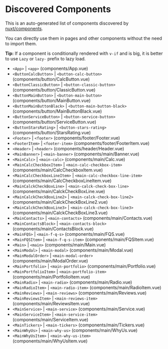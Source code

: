 # Discovered Components

This is an auto-generated list of components discovered by [nuxt/components](https://github.com/nuxt/components).

You can directly use them in pages and other components without the need to import them.

**Tip:** If a component is conditionally rendered with `v-if` and is big, it is better to use `Lazy` or `lazy-` prefix to lazy load.

- `<App>` | `<app>` (components/App.vue)
- `<ButtonCalcButton>` | `<button-calc-button>` (components/button/CalcButton.vue)
- `<ButtonClassicButton>` | `<button-classic-button>` (components/button/ClassicButton.vue)
- `<ButtonMainButton>` | `<button-main-button>` (components/button/MainButton.vue)
- `<ButtonMainButtonBlack>` | `<button-main-button-black>` (components/button/MainButtonBlack.vue)
- `<ButtonServiceButton>` | `<button-service-button>` (components/button/ServiceButton.vue)
- `<ButtonStarsRating>` | `<button-stars-rating>` (components/button/StarsRating.vue)
- `<Footer>` | `<footer>` (components/footer/Footer.vue)
- `<FooterItem>` | `<footer-item>` (components/footer/FooterItem.vue)
- `<Header>` | `<header>` (components/header/Header.vue)
- `<MainBanner>` | `<main-banner>` (components/main/Banner.vue)
- `<MainCalc>` | `<main-calc>` (components/main/Calc.vue)
- `<MainCalcCheckboxItem>` | `<main-calc-checkbox-item>` (components/main/CalcCheckboxItem.vue)
- `<MainCalcCheckboxLineItem>` | `<main-calc-checkbox-line-item>` (components/main/CalcCheckboxLineItem.vue)
- `<MainCalckCheckBoxLine>` | `<main-calck-check-box-line>` (components/main/CalckCheckBoxLine.vue)
- `<MainCalckCheckBoxLine2>` | `<main-calck-check-box-line2>` (components/main/CalckCheckBoxLine2.vue)
- `<MainCalckCheckBoxLine3>` | `<main-calck-check-box-line3>` (components/main/CalckCheckBoxLine3.vue)
- `<MainContacts>` | `<main-contacts>` (components/main/Contacts.vue)
- `<MainContactsBlock>` | `<main-contacts-block>` (components/main/ContactsBlock.vue)
- `<MainFQS>` | `<main-f-q-s>` (components/main/FQS.vue)
- `<MainFQSItem>` | `<main-f-q-s-item>` (components/main/FQSItem.vue)
- `<Main>` | `<main>` (components/main/Main.vue)
- `<MainModal>` | `<main-modal>` (components/main/Modal.vue)
- `<MainModalOrder>` | `<main-modal-order>` (components/main/ModalOrder.vue)
- `<MainPortfolio>` | `<main-portfolio>` (components/main/Portfolio.vue)
- `<MainPortfolioItem>` | `<main-portfolio-item>` (components/main/PortfolioItem.vue)
- `<MainRadio>` | `<main-radio>` (components/main/Radio.vue)
- `<MainRadioItem>` | `<main-radio-item>` (components/main/RadioItem.vue)
- `<MainReviews>` | `<main-reviews>` (components/main/Reviews.vue)
- `<MainReviewsItem>` | `<main-reviews-item>` (components/main/ReviewsItem.vue)
- `<MainService>` | `<main-service>` (components/main/Service.vue)
- `<MainServiceItem>` | `<main-service-item>` (components/main/ServiceItem.vue)
- `<MainTickers>` | `<main-tickers>` (components/main/Tickers.vue)
- `<MainWhyUs>` | `<main-why-us>` (components/main/WhyUs.vue)
- `<MainWhyUsItem>` | `<main-why-us-item>` (components/main/WhyUsItem.vue)
